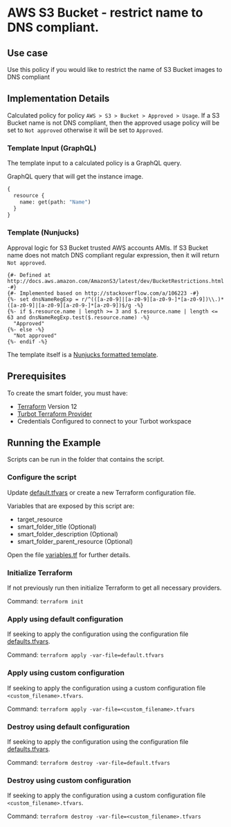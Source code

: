 # AWS S3 Bucket - restrict name to DNS compliant.

## Use case

Use this policy if you would like to restrict the name of S3 Bucket images to DNS compliant

## Implementation Details

Calculated policy for policy `AWS > S3 > Bucket > Approved > Usage`.
If a S3 Bucket name is not DNS compliant, then the approved usage policy will be set to `Not approved` otherwise
it will be set to `Approved`.

### Template Input (GraphQL)

The template input to a calculated policy is a GraphQL query.

GraphQL query that will get the instance image.

```graphql
{
  resource {
    name: get(path: "Name")
  }
}
```

### Template (Nunjucks)

Approval logic for S3 Bucket trusted AWS accounts AMIs.
If S3 Bucket name does not match DNS compliant regular expression, then it will return `Not approved`.

```nunjucks
{#- Defined at http://docs.aws.amazon.com/AmazonS3/latest/dev/BucketRestrictions.html -#}
{#- Implemented based on http://stackoverflow.com/a/106223 -#}
{%- set dnsNameRegExp = r/^(([a-z0-9]|[a-z0-9][a-z0-9-]*[a-z0-9])\\.)*([a-z0-9]|[a-z0-9][a-z0-9-]*[a-z0-9])$/g -%}
{%- if $.resource.name | length >= 3 and $.resource.name | length <= 63 and dnsNameRegExp.test($.resource.name) -%}
  "Approved"
{%- else -%}
  "Not approved"
{%- endif -%}
```

The template itself is a [Nunjucks formatted template](https://mozilla.github.io/nunjucks/templating.html).

## Prerequisites

To create the smart folder, you must have:

- [Terraform](https://www.terraform.io) Version 12
- [Turbot Terraform Provider](https://turbot.com/v5/docs/reference/terraform)
- Credentials Configured to connect to your Turbot workspace

## Running the Example

Scripts can be run in the folder that contains the script.

### Configure the script

Update [default.tfvars](default.tfvars) or create a new Terraform configuration file.

Variables that are exposed by this script are:

- target_resource
- smart_folder_title (Optional)
- smart_folder_description (Optional)
- smart_folder_parent_resource (Optional)

Open the file [variables.tf](variables.tf) for further details.

### Initialize Terraform

If not previously run then initialize Terraform to get all necessary providers.

Command: `terraform init`

### Apply using default configuration

If seeking to apply the configuration using the configuration file [defaults.tfvars](defaults.tfvars).

Command: `terraform apply -var-file=default.tfvars`

### Apply using custom configuration

If seeking to apply the configuration using a custom configuration file `<custom_filename>.tfvars`.

Command: `terraform apply -var-file=<custom_filename>.tfvars`

### Destroy using default configuration

If seeking to apply the configuration using the configuration file [defaults.tfvars](defaults.tfvars).

Command: `terraform destroy -var-file=default.tfvars`

### Destroy using custom configuration

If seeking to apply the configuration using a custom configuration file `<custom_filename>.tfvars`.

Command: `terraform destroy -var-file=<custom_filename>.tfvars`

